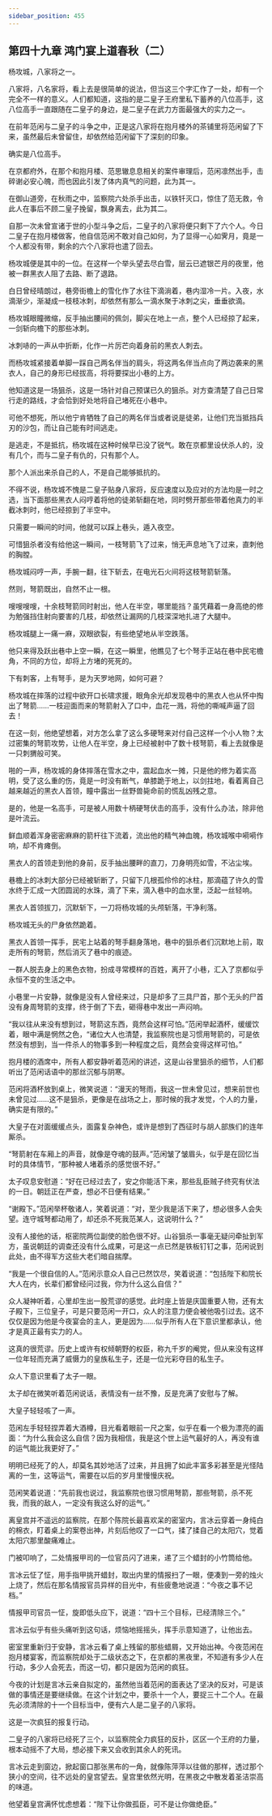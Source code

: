 ```yaml
---
sidebar_position: 455
---
```


## 第四十九章 **鸿门宴上道春秋（二）**

杨攻城，八家将之一。

八家将，八名家将，看上去是很简单的说法，但当这三个字汇作了一处，却有一个完全不一样的意义。人们都知道，这指的是二皇子王府里私下蓄养的八位高手，这八位高手一直跟随在二皇子的身边，是二皇子在武力方面最强大的实力之一。

在前年范闲与二皇子的斗争之中，正是这八家将在抱月楼外的茶铺里将范闲留了下来，虽然最后未曾留住，却依然给范闲留下了深刻的印象。

确实是八位高手。

在京都府外，在那个和抱月楼、范思辙息息相关的案件审理后，范闲凛然出手，击碎谢必安心魄，而也因此引发了体内真气的问题，此为其一。

在御山道旁，在秋雨之中，监察院六处杀手出击，以铁钎灭口，惊住了范无救，令此人在事后不顾二皇子挽留，飘身离去，此为其二。

自那一次未曾宣诸于世的小型斗争之后，二皇子的八家将便只剩下了六个人。今日二皇子在抱月楼做客，他自信范闲不敢对自己如何，为了显得一心如霁月，竟是一个人都没有带，剩余的六个八家将也遣了回去。

杨攻城便是其中的一位。在这样一个举头望去尽白雪，层云已遮银芒月的夜里，他被一群黑衣人阻了去路、断了退路。

白日曾经晴朗过，巷旁街檐上的雪化作了水往下滴淌着，巷内湿冷一片。入夜，水滴渐少，渐凝成一枝枝冰刺，却依然有那么一滴水聚于冰刺之尖，垂垂欲滴。

杨攻城眼瞳微缩，反手抽出腰间的佩剑，脚尖在地上一点，整个人已经掠了起来，一剑斩向檐下的那些冰刺。

冰刺哧的一声从中折断，化作一片厉芒向着身前的黑衣人刺去。

而杨攻城紧接着单脚一踩自己两名伴当的肩头，将这两名伴当点向了两边袭来的黑衣人，自己的身形已经拔高，将将要探出小巷的上方。

他知道这是一场狙杀，这是一场针对自己预谋已久的狙杀。对方查清楚了自己日常行走的路线，才会恰到好处地将自己堵死在小巷中。

可他不想死，所以他宁肯牺牲了自己的两名伴当或者说是徒弟，让他们充当抵挡兵刃的沙包，而让自己能有时间逃走。

是逃走，不是抵抗，杨攻城在这种时候早已没了锐气。敢在京都里设伏杀人的，没有几个，而与二皇子有仇的，只有那个人。

那个人派出来杀自己的人，不是自己能够抵抗的。

不得不说，杨攻城不愧是二皇子贴身八家将，反应速度以及应对的方法均是一时之选，当下面那些黑衣人闷哼着将他的徒弟斩翻在地，同时劈开那些带着他真力的半截冰刺时，他已经掠到了半空中。

只需要一瞬间的时间，他就可以踩上巷头，遁入夜空。

可惜狙杀者没有给他这一瞬间，一枝弩箭飞了过来，悄无声息地飞了过来，直刺他的胸膛。

杨攻城闷哼一声，手腕一翻，往下斩去，在电光石火间将这枝弩箭斩落。

然则，弩箭既出，自然不止一根。

嗖嗖嗖嗖，十余枝弩箭同时射出，他人在半空，哪里能挡？虽凭藉着一身高绝的修为勉强挡住射向要害的几枝，却依然让漏网的几枝深深地扎进了大腿中。

杨攻城腿上一痛一麻，双眼欲裂，有些绝望地从半空跌落。

他只来得及跃出巷中上空一瞬，在这一瞬里，他瞧见了七个弩手正站在巷中民宅檐角，不同的方位，却将上方堵的死死的。

下有刺客，上有弩手，是为天罗地网，如何可避？

杨攻城在摔落的过程中欲开口长啸求援，眼角余光却发现巷中的黑衣人也从怀中掏出了弩箭……一枝迎面而来的弩箭射入了口中，血花一溅，将他的嘶喊声逼了回去！

在这一刻，他绝望想着，对方怎么拿了这么多硬弩来对付自己这样一个小人物？太过密集的弩箭攻势，让他人在半空，身上已经被射中了数十枝弩箭，看上去就像是一只刺猬般可笑。

啪的一声，杨攻城的身体摔落在雪水之中，震起血水一摊，只是他的修为着实高明，受了这么重的伤，竟是一时没有断气，单膝跪于地上，以剑拄地，看着离自己越来越近的黑衣人首领，瞳中露出一丝野兽毙命前的慌乱凶残之意。

是的，他是一名高手，可是被人用数十柄硬弩伏击的高手，没有什么办法，除非他是叶流云。

鲜血顺着浑身密密麻麻的箭杆往下流着，流出他的精气神血魄，杨攻城喉中嗬嗬作响，却不肯瘫倒。

黑衣人的首领走到他的身前，反手抽出腰畔的直刀，刀身明亮如雪，不沾尘埃。

巷檐上的冰刺大部分已经被斩断了，只留下几根孤伶伶的冰柱，那滴蕴了许久的雪水终于汇成一大团圆润的水珠，滴了下来，滴入巷中的血水里，泛起一丝轻响。

黑衣人首领拔刀，沉默斩下，一刀将杨攻城的头颅斩落，干净利落。

杨攻城无头的尸身依然跪着。

黑衣人首领一挥手，民宅上站着的弩手翻身落地，巷中的狙杀者们沉默地上前，取走所有的弩箭，然后消灭了巷中的痕迹。

一群人脱去身上的黑色衣物，扮成寻常模样的百姓，离开了小巷，汇入了京都似乎永恒不变的生活之中。

小巷里一片安静，就像是没有人曾经来过，只是却多了三具尸首，那个无头的尸首没有身周弩箭的支撑，终于倒了下去，砸得巷中发出一声闷响。

“我以往从来没有想到过，弩箭这东西，竟然会这样可怕。”范闲举起酒杯，缓缓饮着，眼中满是惘然之色，“诸位大人也清楚，我监察院也是习惯用弩箭的，可是依然没有想到，当一件杀人的物事多到一种程度之后，竟然会变得这样可怕。”

抱月楼的酒席中，所有人都安静听着范闲的讲述，这是山谷里狙杀的细节，人们都听出了范闲话语中的那丝沉郁与阴寒。

范闲将酒杯放到桌上，微笑说道：“漫天的弩雨，我这一世未曾见过，想来前世也未曾见过……这不是狙杀，更像是在战场之上，那时候的我才发觉，个人的力量，确实是有限的。”

大皇子在对面缓缓点头，面露复杂神色，或许是想到了西征时与胡人部族们的连年厮杀。

“弩箭射在车厢上的声音，就像是夺魂的鼓声。”范闲皱了皱眉头，似乎是在回忆当时的具体情节，“那种被人堵着杀的感觉很不好。”

太子叹息安慰道：“好在已经过去了，安之你能活下来，那些乱臣贼子终究有伏法的一日。朝廷正在严查，想必不日便有结果。”

“谢殿下。”范闲举杯敬诸人，笑着说道：“对，至少我是活下来了，想必很多人会失望。连守城弩都动用了，却还杀不死我范某人，这说明什么？”

没有人接他的话，枢密院两位副使的脸色很不好。山谷狙杀一事毫无疑问牵扯到军方，虽说朝廷的调查还没有什么成果，可是这一点已然是铁板钉钉之事，范闲说到此处，由不得军方这些大老们暗自揣摩。

“我是一个很自信的人。”范闲示意众人自己已然饮尽，笑着说道：“包括陛下和院长大人在内，长辈们都曾经问过我，你为什么这么自信？”

众人凝神听着，心里却生出一股荒谬的感觉。此时座上皆是庆国重要人物，还有太子殿下，三位皇子，可是只要范闲一开口，众人的注意力便会被他吸引过去。这不仅仅是因为他是今夜宴会的主人，更是因为……似乎所有人在下意识里都承认，他才是真正最有实力的人。

这真的很荒谬。历史上或许有权倾朝野的权臣，称九千岁的阉党，但从来没有这样一位年轻而充满了威慑力的皇族私生子，还是一位光彩夺目的私生子。

众人下意识里看了太子一眼。

太子却在微笑听着范闲说话，表情没有一丝不豫，反是充满了安慰与了解。

大皇子轻轻咳了一声。

范闲左手轻轻捏弄着大酒樽，目光看着眼前一尺之案，似乎在看一个极为漂亮的画面：“为什么我会这么自信？因为我相信，我是这个世上运气最好的人，再没有谁的运气能比我更好了。”

明明已经死了的人，却莫名其妙地活了过来，并且拥了如此丰富多彩甚至是光怪陆离的一生，这等运气，需要在以后的岁月里慢慢庆祝。

范闲笑着说道：“先前我也说过，我监察院也很习惯用弩箭，那些弩箭，杀不死我，而我的敌人，一定没有我这么好的运气。”

离皇宫并不遥远的监察院，在那个陈院长最喜欢呆的密室内，言冰云穿着一身纯白的棉衣，盯着桌上的案卷出神，片刻后他叹了一口气，揉了揉自己的太阳穴，觉着太阳穴那里酸痛难止。

门被叩响了，二处情报甲司的一位官员闪了进来，递了三个蜡封的小竹筒给他。

言冰云怔了怔，用手指甲挑开蜡封，取出内里的情报扫了一眼，便凑到一旁的烛火上烧了，然后在那名情报官员异样的目光中，有些疲惫地说道：“今夜之事不记档。”

情报甲司官员一怔，旋即低头应下，说道：“四十三个目标，已经清除三个。”

言冰云似乎有些头痛听到这句话，烦恼地摇摇头，挥手示意知道了，让他出去。

密室里重新归于安静，言冰云看了桌上残留的那些蜡屑，又开始出神。今夜范闲在抱月楼宴客，而监察院却处于二级状态之下，在京都的黑夜里，不知道有多少人在行动，多少人会死去，而这一切，都只是因为范闲的疯狂。

今夜的计划是言冰云亲自拟定的，虽然他当着范闲的面表达了坚决的反对，可是该做的事情还是要继续做。在这个计划之中，要杀十一个人，要捉三十二个人。在最先必须清除的十一个目标当中，便有六人是二皇子的八家将。

这是一次疯狂的报复行动。

二皇子的八家将已经死了三个，以监察院全力疯狂的反扑，区区一个王府的力量，根本动摇不了大局，想必接下来又会收到其余人的死讯。

言冰云走到窗边，掀起窗口那张黑布的一角，就像陈萍萍以往做的那样，透过那个狭小的空间，往不远处的皇宫望去。皇宫里依然光明，在黑夜之中散发着圣洁崇高的味道。

他望着皇宫满怀忧虑想着：“陛下让你做孤臣，可不是让你做绝臣。”

